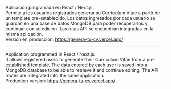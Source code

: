 Aplicación programada en React / Next.js.   
Permite a los usuarios registrados generar su Curriculum Vitae a partir de un template pre-establecido. Los datos ingresados por cada usuario se guardan en una base de datos MongoDB para poder recuperarlos y continuar con su edición. Las rutas API se encuentran integradas en la misma aplicación.  
Versión en producción: https://genera-tu-cv.vercel.app/   
   
---  
   
Application programmed in React / Next.js.  
It allows registered users to generate their Curriculum Vitae from a pre-established template. The data entered by each user is saved into a MongoDB database to be able to retrieve it and continue editing. The API routes are integrated into the same application.  
Production version: https://genera-tu-cv.vercel.app/  